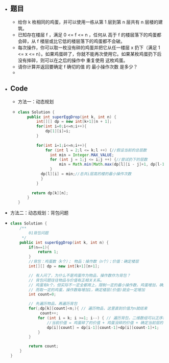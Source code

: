 - ## 题目
	- 给你 k 枚相同的鸡蛋，并可以使用一栋从第 1 层到第 n 层共有 n 层楼的建筑。
	- 已知存在楼层 f ，满足 0 <= f <= n ，任何从 高于 f 的楼层落下的鸡蛋都会碎，从 f 楼层或比它低的楼层落下的鸡蛋都不会破。
	- 每次操作，你可以取一枚没有碎的鸡蛋并把它从任一楼层 x 扔下（满足 1 <= x <= n）。如果鸡蛋碎了，你就不能再次使用它。如果某枚鸡蛋扔下后没有摔碎，则可以在之后的操作中 重复使用 这枚鸡蛋。
	- 请你计算并返回要确定 f 确切的值 的 最小操作次数 是多少？
	-
- ## Code
	- 方法一：动态规划
	- ```java
	  class Solution {
	      public int superEggDrop(int k, int n) {
	          int[][] dp = new int[k+1][n + 1];
	          for(int i=0;i<=n;i++){
	              dp[1][i]=i;
	          }
	          
	          for(int i=1;i<=n;i++){
	              for (int l = 2;l <= k;l ++) {//假设当前的总层数
	      		    int min = Integer.MAX_VALUE;
	      		    for (int j = 1;j <= i;j ++) {//尝试扔下的层数
	      			    min = Math.min(Math.max(dp[l][i - j]+1, dp[l-1][j-1]+1),min);
	      		    }
	      		dp[l][i] = min;//总共i层高的楼的最小操作次数
	      	    }
	          }
	      	
	      	return dp[k][n];
	      }
	  }
	  ```
- 方法二：动态规划：背包问题
- ```java
  class Solution {
      /**
          01背包问题
       */
      public int superEggDrop(int k, int n) {
          if(n==1){
              return 1;
          }
          //背包：鸡蛋数（k个）； 物品：操作数（n个）；价值：确定楼层
          int[][] dp = new int[k+1][n+1];
  
          // 有人问了，为什么不是鸡蛋作为物品，操作数作为背包？
          // 背包问题往往物品与价值有正相关关系。
          // 鸡蛋有k个，但实际不一定全都用上，限制一定的最小操作数，鸡蛋增加，确定楼层（价值）不一定增加
          // 而取一定的鸡蛋，操作数每增加1，确定楼层(价值)就会一定增加
          int count=0;
  
          // 先遍历物品，再遍历背包
          for(;dp[k][count]<n;){ // 遍历物品，这里直到价值为n就结束
               count++;
              for (int i = k; i >=1; i--) { // 遍历背包，二维数组可以正序或倒叙
                  //当前价值 = 鸡蛋碎了的价值 + 鸡蛋没碎的价值 + 确定当前层的价值1
                  dp[i][count] = dp[i-1][count-1]+dp[i][count-1]+1;
              }
          }
  
          return count;
      }
  }
  
  ```